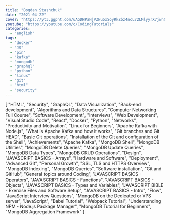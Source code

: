 ```yaml
---
title: "Bogdan Stashchuk"
date: "2021-04-22"
cover: "https://yt3.ggpht.com/uAGDHPaNjVZNu5xSoyRkZbz4ncL72LMlyyrX7jwnCWDdYg90LhGJo_Pd1XUaIlx_g-PiefJWHg=s88-c-k-c0x00ffffff-no-rj"
youtube: "https://youtube.com/c/CodingTutorials"
categories:
  - "english"
tags:
  - "docker"
  - "JS"
  - "pin"
  - "kafka"
  - "mongodb"
  - "graphql"
  - "python"
  - "linux"
  - "git"
  - "html"
  - "security"
---
```


[
"HTML",
"Security",
"GraphQL",
"Data Visualization",
"Back-end development",
"Algorithms and Data Structures",
"Computer Networking Full Course",
"Software Development",
"Interviews",
"Web Development",
"Visual Studio Code",
"React",
"Docker",
"Python",
"Networks",
"Productivity and Motivation",
"Linux for Beginners",
"Apache Kafka with Node.js",
"What is Apache Kafka and how it works",
"Git branches and Git HEAD",
"Basic Git operations",
"Installation of the Git and configuration of the Shell",
"Achievements",
"Apache Kafka",
"MongoDB Shell",
"MongoDB Utilities",
"MongoDB Delete Queries",
"MongoDB Update Queries",
"MongoDB Data Types",
"MongoDB CRUD Operations",
"Design",
"JAVASCRIPT BASICS - Arrays",
"Hardware and Software",
"Deployment",
"Advanced Git",
"Personal Growth",
"SSL, TLS and HTTPS Overview",
"MongoDB Indexing",
"MongoDB Queries",
"Software installation",
"Git and GitHub",
"General topics around Coding",
"JAVASCRIPT BASICS - Operators",
"JAVASCRIPT BASICS - Functions",
"JAVASCRIPT BASICS - Objects",
"JAVASCRIPT BASICS - Types and Variables",
"JAVASCRIPT BIBLE - Exercise Files and Software Setup",
"JAVASCRIPT BASICS - Intro",
"Flow",
"JavaScript Interview Questions",
"MongoDB on the Dedicated or VPS server",
"JavaScript",
"Babel Tutorial",
"Webpack Tutorial",
"Understanding NPM - Node.js Package Manager",
"MongoDB Tutorial for Beginners",
"MongoDB Aggregation Framework"
]
